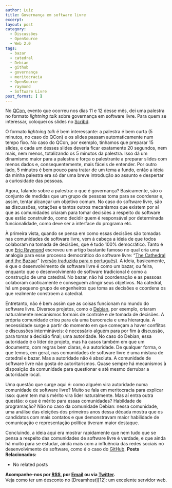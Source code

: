 ```yaml
---
author: Luiz
title: Governança em software livre
excerpt:
layout: post
category:
  - Discussões
  - OpenSource
  - Web 2.0
tags:
  - bazar
  - catedral
  - Debian
  - github
  - governança
  - meritocracia
  - OpenSource
  - raymond
  - Software Livre
post_format: [ ]
---
```

No [QCon][1], evento que ocorreu nos dias 11 e 12 desse mês, dei uma palestra no formato *lightning talk* sobre governança em software livre. Para quem se interessar, coloquei os slides no [Scribd][2].

O formato *lightning talk* é bem interessante: a palestra é bem curta (5 minutos, no caso do QCon) e os slides passam automaticamente num tempo fixo. No caso do QCon, por exemplo, tínhamos que preparar 15 slides, e cada um desses slides deveria ficar exatamente 20 segundos, nem mais, nem menos, totalizando os 5 minutos da palestra. Isso dá um dinamismo maior para a palestra e força o palestrante a preparar slides com menos dados e, consequentemente, mais fáceis de entender. Por outro lado, 5 minutos é bem pouco para tratar de um tema a fundo, então a ideia da minha palestra era só dar uma breve introdução ao assunto e despertar a curiosidade das pessoas.

Agora, falando sobre a palestra: o que é governança? Basicamente, são o conjunto de medidas que um grupo de pessoas toma para se coordenar e, assim, tentar alcançar um objetivo comum. No caso do software livre, são as discussões, votações e tantos outros mecanismos que existem por aí que as comunidades criaram para tomar decisões a respeito do software que estão construindo, como decidir quem é responsável por determinada funcionalidade, como deve ser a interface do programa etc.

À primeira vista, quando se pensa em como essas decisões são tomadas nas comunidades de software livre, vem à cabeça a ideia de que todos colaboram na tomada de decisões, que é tudo 100% democrático. Tanto é que [Eric Raymond][3] escreveu um artigo bastante famoso no qual cria uma analogia para esse processo democrático do software livre: “[The Cathedral and the Bazaar][4]” ([versão traduzida para o português][5]). A ideia, basicamente, é que o desenvolvimento de software livre é como um bazar, ou feira, enquanto que o desenvolvimento de software tradicional é como a construção de uma catedral. No bazar, não há coordenação e as pessoas colaboram caoticamente e conseguem atingir seus objetivos. Na catedral, há um pequeno grupo de engenheiros que toma as decisões e coordena os que realmente constroem a catedral.

Entretanto, não é bem assim que as coisas funcionam no mundo do software livre. Diversos projetos, como o [Debian][6], por exemplo, criaram naturalmente mecanismos formais de controle e de tomada de decisões. A própria comunidade criou para ela uma burocracia e uma hierarquia. A necessidade surge a partir do momento em que começam a haver conflitos e discussões intermináveis: é necessário alguém para por fim à discussão, para tomar a decisão final; uma autoridade. No caso do Debian, essa autoridade é o líder de projeto, mas há casos também em que um documento, com regras bem claras, é a autoridade. De qualquer forma, o que temos, em geral, nas comunidades de software livre é uma mistura de catedral e bazar. Mas a autoridade não é absoluta. A comunidade de software livre não gosta de autoritarismos. Quase sempre há mecanismos à disposição da comunidade para questionar e até mesmo derrubar a autoridade local.

Uma questão que surge aqui é: como alguém vira autoridade numa comunidade de software livre? Muito se fala em meritocracia para explicar isso: quem tem mais mérito vira líder naturalmente. Mas aí entra outra questão: o que é mérito para essas comunidades? Habildade de programação? Não no caso da comunidade Debian: nessa comunidade, uma análise das eleições dos primeiros anos dessa década mostra que os candidatos com mais contatos e que demonstravam maior habilidade de comunicação e representação política tiveram maior destaque.

Concluindo, a ideia aqui era mostrar rapidamente que nem tudo que se pensa a respeito das comunidades de software livre é verdade, e que ainda há muito para se estudar, ainda mais com a influência das redes sociais no desenvolvimento de software, como é o caso do [GitHub][7]. 
**Posts Relacionados:** 
*   No related posts









**Acompanhe-nos por [ RSS][9], por [Email][10] ou via [Twitter][11].**  
Veja como ter um desconto no [Dreamhost][12]: um excelente servidor web.

 [1]: http://www.qconsp.com
 [2]: http://www.scribd.com/doc/37302982/QCon-Lightning-Talk-Governanca-em-Software-Livre
 [3]: http://pt.wikipedia.org/wiki/Eric_Steven_Raymond
 [4]: http://citeseerx.ist.psu.edu/viewdoc/download?doi=10.1.1.120.4974&rep=rep1&type=pdf
 [5]: http://www.dominiopublico.gov.br/download/texto/tl000001.pdf
 [6]: http://www.debian.org
 [7]: http://www.github.com
 [8]: https://twitter.com/share
 [9]: http://feeds.feedburner.com/VidaGeek
 [10]: http://feedburner.google.com/fb/a/mailverify?uri=VidaGeek&loc=pt_BR
 [11]: http://twitter.com/blogvidageek

